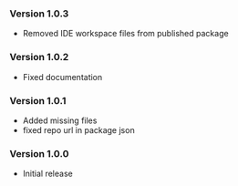 ### Version 1.0.3
 - Removed IDE workspace files from published package

### Version 1.0.2
 - Fixed documentation

### Version 1.0.1
 - Added missing files
 - fixed repo url in package json

### Version 1.0.0
 - Initial release
